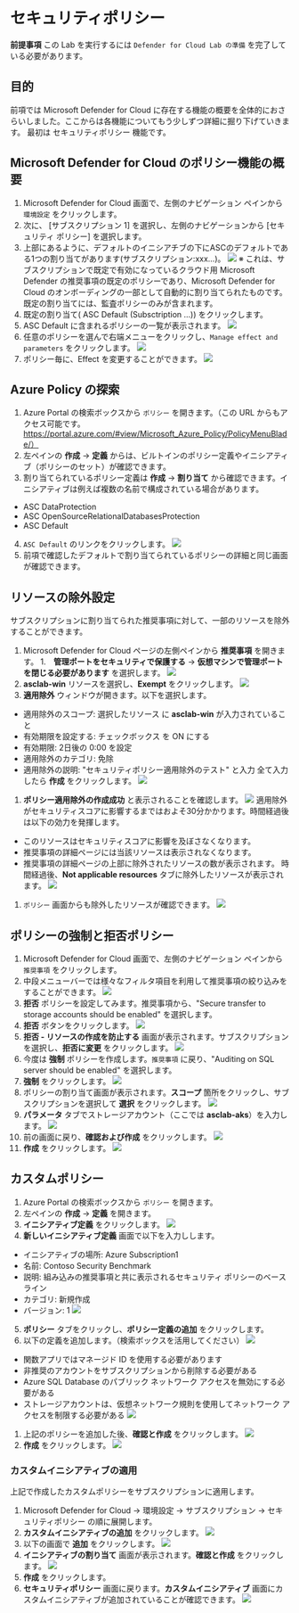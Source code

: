 # セキュリティポリシー
**前提事項**
この Lab を実行するには `Defender for Cloud Lab の準備` を完了している必要があります。

## 目的
前項では Microsoft Defender for Cloud に存在する機能の概要を全体的におさらいしました。ここからは各機能についてもう少しずつ詳細に掘り下げていきます。
最初は セキュリティポリシー 機能です。

## Microsoft Defender for Cloud のポリシー機能の概要
1. Microsoft Defender for Cloud 画面で、左側のナビゲーション ペインから `環境設定` をクリックします。
2. 次に、 [サブスクリプション 1] を選択し、左側のナビゲーションから [セキュリティ ポリシー] を選択します。
3. 上部にあるように、デフォルトのイニシアチブの下にASCのデフォルトである1つの割り当てがあります(サブスクリプション:xxx...)。
![](./Images/2023-04-10-13-55-30.png)
※ これは、サブスクリプションで既定で有効になっているクラウド用 Microsoft Defender の推奨事項の既定のポリシーであり、Microsoft Defender for Cloud のオンボーディングの一部として自動的に割り当てられたものです。既定の割り当てには、監査ポリシーのみが含まれます。
4. 既定の割り当て( ASC Default (Subsctription ...)) をクリックします。
5. ASC Default に含まれるポリシーの一覧が表示されます。
![](./Images/2023-04-10-14-03-06.png)
6. 任意のポリシーを選んで右端メニューをクリックし、`Manage effect and parameters` をクリックします。
![](./Images/2023-04-10-14-05-05.png)
7. ポリシー毎に、Effect を変更することができます。
![](./Images/2023-04-10-14-05-47.png)

## Azure Policy の探索
1. Azure Portal の検索ボックスから `ポリシー` を開きます。（この URL からもアクセス可能です。https://portal.azure.com/#view/Microsoft_Azure_Policy/PolicyMenuBlade/）
2. 左ペインの **作成** -> **定義** からは、ビルトインのポリシー定義やイニシアティブ（ポリシーのセット）が確認できます。
3. 割り当てられているポリシー定義は **作成** -> **割り当て** から確認できます。イニシアティブは例えば複数の名前で構成されている場合があります。
 - ASC DataProtection
 - ASC OpenSourceRelationalDatabasesProtection
 - ASC Default
4. `ASC Default` のリンクをクリックします。
![](./Images/2023-04-10-15-31-14.png)
5. 前項で確認したデフォルトで割り当てられているポリシーの詳細と同じ画面が確認できます。

## リソースの除外設定
サブスクリプションに割り当てられた推奨事項に対して、一部のリソースを除外することができます。
1. Microsoft Defender for Cloud ページの左側ペインから **推奨事項** を開きます。
1.　**管理ポートをセキュリティで保護する** -> **仮想マシンで管理ポートを閉じる必要があります** を選択します。
![](./Images/2023-04-10-15-37-38.png)
1. **asclab-win** リソースを選択し、**Exempt** をクリックします。
![](./Images/2023-04-10-15-41-07.png)
1. **適用除外** ウィンドウが開きます。以下を選択します。
 - 適用除外のスコープ: 選択したリソース に **asclab-win** が入力されていること
 - 有効期限を設定する: チェックボックス を ON にする
 - 有効期限: 2日後の 0:00 を設定
 - 適用除外のカテゴリ: 免除
 - 適用除外の説明: "セキュリティポリシー適用除外のテスト" と入力
全て入力したら **作成** をクリックします。
![](./Images/2023-04-10-16-34-00.png)
1. **ポリシー適用除外の作成成功** と表示されることを確認します。
![](./Images/2023-04-10-16-34-44.png)
適用除外がセキュリティスコアに影響するまではおよそ30分かかります。時間経過後は以下の効力を発揮します。
 - このリソースはセキュリティスコアに影響を及ぼさなくなります。
 - 推奨事項の詳細ページには当該リソースは表示されなくなります。
 - 推奨事項の詳細ページの上部に除外されたリソースの数が表示されます。
時間経過後、**Not applicable resources** タブに除外したリソースが表示されます。
![](./Images/2023-04-10-17-01-37.png)
1. `ポリシー` 画面からも除外したリソースが確認できます。
![](./Images/2023-04-10-17-03-40.png)

## ポリシーの強制と拒否ポリシー
1. Microsoft Defender for Cloud 画面で、左側のナビゲーション ペインから `推奨事項` をクリックします。
1. 中段メニューバーでは様々なフィルタ項目を利用して推奨事項の絞り込みをすることができます。
![](./Images/2023-04-10-17-28-06.png)
1. **拒否** ポリシーを設定してみます。推奨事項から、"Secure transfer to storage accounts should be enabled" を選択します。
1. **拒否** ボタンをクリックします。
![](./Images/2023-04-10-17-30-27.png)
1. **拒否 - リソースの作成を防止する** 画面が表示されます。サブスクリプションを選択し、**拒否に変更** をクリックします。
![](./Images/2023-04-10-17-31-52.png)
1. 今度は **強制** ポリシーを作成します。`推奨事項` に戻り、"Auditing on SQL server should be enabled" を選択します。
1. **強制** をクリックします。
![](./Images/2023-04-10-17-35-15.png)
1. ポリシーの割り当て画面が表示されます。**スコープ** 箇所をクリックし、サブスクリプションを選択して **選択** をクリックします。
![](./Images/2023-04-10-17-37-17.png)
1. **パラメータ** タブでストレージアカウント（ここでは **asclab-aks**）を入力します。
![](./Images/2023-04-10-17-49-04.png)
1. 前の画面に戻り、**確認および作成** をクリックします。
![](./Images/2023-04-10-17-44-57.png)
1. **作成** をクリックします。
![](./Images/2023-04-10-17-45-41.png)

## カスタムポリシー
1. Azure Portal の検索ボックスから `ポリシー` を開きます。
2. 左ペインの **作成** -> **定義** を開きます。
3. **イニシアティブ定義** をクリックします。
![](./Images/2023-04-10-18-07-38.png)
4. **新しいイニシアティブ定義** 画面で以下を入力しします。
- イニシアティブの場所:  Azure Subscription1
- 名前: Contoso Security Benchmark
- 説明: 組み込みの推奨事項と共に表示されるセキュリティ ポリシーのベースライン
- カテゴリ: 新規作成
- バージョン: 1
![](./Images/2023-04-10-18-11-09.png)
5. **ポリシー** タブをクリックし、**ポリシー定義の追加** をクリックします。
6. 以下の定義を追加します。（検索ボックスを活用してください）
![](./Images/2023-04-10-18-13-07.png)
- 関数アプリではマネージド ID を使用する必要があります
- 非推奨のアカウントをサブスクリプションから削除する必要がある
- Azure SQL Database のパブリック ネットワーク アクセスを無効にする必要がある
- ストレージアカウントは、仮想ネットワーク規則を使用してネットワーク アクセスを制限する必要がある
![](./Images/2023-04-10-18-18-47.png)
1. 上記のポリシーを追加した後、**確認と作成** をクリックします。
![](./Images/2023-04-10-18-19-13.png)
1. **作成** をクリックします。
![](./Images/2023-04-10-18-20-05.png)

### カスタムイニシアティブの適用
上記で作成したカスタムポリシーをサブスクリプションに適用します。
1. Microsoft Defender for Cloud -> 環境設定 -> サブスクリプション -> セキュリティポリシー の順に展開します。
1. **カスタムイニシアティブの追加** をクリックします。
![](./Images/2023-04-10-18-23-59.png)
1. 以下の画面で **追加** をクリックします。
![](./Images/2023-04-10-18-25-03.png)
1. **イニシアティブの割り当て** 画面が表示されます。**確認と作成** をクリックします。
![](./Images/2023-04-10-18-26-16.png)
1. **作成** をクリックします。
1. **セキュリティポリシー** 画面に戻ります。**カスタムイニシアティブ** 画面にカスタムイニシアティブが追加されていることが確認できます。
![](./Images/2023-04-10-18-27-32.png)

